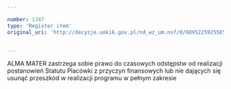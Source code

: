 ```yaml
---

number: 1347
type: 'Register item'
original_uri: 'http://decyzje.uokik.gov.pl/nd_wz_um.nsf/0/6D952259255E5B7BC12574010036A34B?OpenDocument'


---
```


ALMA MATER zastrzega sobie prawo do czasowych odstępstw od realizacji postanowień Statutu Placówki z przyczyn finansowych lub nie dających się usunąć przeszkód w realizacji programu w pełnym zakresie
